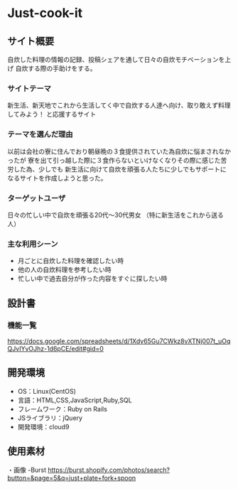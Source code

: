 
# Just-cook-it

## サイト概要
自炊した料理の情報の記録、投稿シェアを通して日々の自炊モチベーションを上げ
自炊する際の手助けをする。
### サイトテーマ
新生活、新天地でこれから生活してく中で自炊する人達へ向け、取り敢えず料理してみよう！
と応援するサイト
### テーマを選んだ理由
以前は会社の寮に住んでおり朝昼晩の３食提供されていた為自炊に悩まされなかったが
寮を出て引っ越した際に３食作らないといけなくなりその際に感じた苦労した為、少しでも
新生活に向けて自炊を頑張る人たちに少しでもサポートになるサイトを作成しようと思った。
### ターゲットユーザ
日々の忙しい中で自炊を頑張る20代〜30代男女
（特に新生活をこれから送る人）

### 主な利用シーン
- 月ごとに自炊した料理を確認したい時
- 他の人の自炊料理を参考したい時
- 忙しい中で過去自分が作った内容をすぐに探したい時
## 設計書

### 機能一覧
https://docs.google.com/spreadsheets/d/1Xdy65Gu7CWkz8vXTNj007t_uOqQJvIYvOJhz-1d6pCE/edit#gid=0

## 開発環境
- OS：Linux(CentOS)
- 言語：HTML,CSS,JavaScript,Ruby,SQL
- フレームワーク：Ruby on Rails
- JSライブラリ：jQuery
- 開発環境：cloud9

## 使用素材
・画像
-Burst https://burst.shopify.com/photos/search?button=&page=5&q=just+plate+fork+spoon
